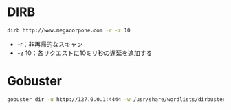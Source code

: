 # DIRB

```bash
dirb http://www.megacorpone.com -r -z 10
```

* -r：非再帰的なスキャン 
* -z 10：各リクエストに10ミリ秒の遅延を追加する



# Gobuster

```bash
gobuster dir -u http://127.0.0.1:4444 -w /usr/share/wordlists/dirbuster/directory-list-2.3-small.txt -t 40
```

